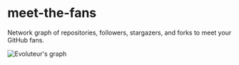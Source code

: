 # meet-the-fans

Network graph of repositories, followers, stargazers, and forks to meet your GitHub fans.


![Evoluteur's graph](https://raw.githubusercontent.com/evoluteur/meet-the-fans/master/screenshots/evoluteur.gif)

